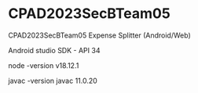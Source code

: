 # CPAD2023SecBTeam05
CPAD2023SecBTeam05
Expense Splitter (Android/Web)

Android studio
SDK - API 34

node -version
v18.12.1

javac -version
javac 11.0.20
